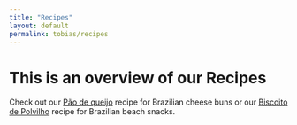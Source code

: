 ```yaml
---
title: "Recipes"
layout: default
permalink: tobias/recipes
---
```


# This is an overview of our Recipes

Check out our [Pão de queijo] recipe for Brazilian cheese buns or our [Biscoito de Polvilho] recipe for Brazilian beach snacks.

[Pão de queijo]: recipes/pao_de_queijo
[Biscoito de Polvilho]: recipes/biscoito_de_polvilho
